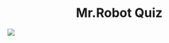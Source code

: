 <div align="center">

# Mr.Robot Quiz

</div>

<img src="https://wallpapercave.com/wp/wp4507709.png">

<!-- [![Deploy with Vercel](https://vercel.com/button)](https://vercel.com/new/git/external?repository-url=https://github.com/vercel/next.js/tree/canary/examples/with-styled-components&project-name=with-styled-components&repository-name=with-styled-components) -->

<!-- ```bash
npx create-next-app --example with-styled-components with-styled-components-app
# or
yarn create next-app --example with-styled-components with-styled-components-app
``` -->
